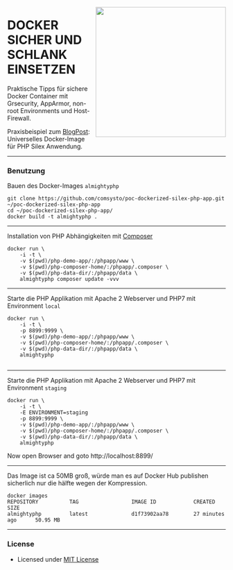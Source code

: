[<img align="right" src="https://media.comsysto.com/images/2017-01-02-docker/opengraph.png" width="300" />](https://comsysto.com/blog-post/docker-sicher-und-schlank-einsetzen-mit-grsecurity-apparmor-non-root-environments-und-host-firewall)

# DOCKER SICHER UND <br> SCHLANK EINSETZEN

Praktische Tipps für sichere Docker Container mit Grsecurity, AppArmor, non-root Environments und Host-Firewall.

Praxisbeispiel zum [BlogPost](https://comsysto.com/blog-post/docker-sicher-und-schlank-einsetzen-mit-grsecurity-apparmor-non-root-environments-und-host-firewall): Universelles Docker-Image für PHP Silex Anwendung.

----

### Benutzung

Bauen des Docker-Images `almightyphp`

```
git clone https://github.com/comsysto/poc-dockerized-silex-php-app.git ~/poc-dockerized-silex-php-app
cd ~/poc-dockerized-silex-php-app/
docker build -t almightyphp .
```

----

Installation von PHP Abhängigkeiten mit [Composer](https://getcomposer.org/)

```
docker run \
    -i -t \
    -v $(pwd)/php-demo-app/:/phpapp/www \
    -v $(pwd)/php-composer-home/:/phpapp/.composer \
    -v $(pwd)/php-data-dir/:/phpapp/data \
    almightyphp composer update -vvv
```

----

Starte die PHP Applikation mit Apache 2 Webserver und PHP7 mit Environment `local`

```
docker run \
    -i -t \
    -p 8899:9999 \
    -v $(pwd)/php-demo-app/:/phpapp/www \
    -v $(pwd)/php-composer-home/:/phpapp/.composer \
    -v $(pwd)/php-data-dir/:/phpapp/data \
    almightyphp
    
```

-----

Starte die PHP Applikation mit Apache 2 Webserver und PHP7 mit Environment `staging`

```
docker run \
    -i -t \
    -E ENVIRONMENT=staging
    -p 8899:9999 \
    -v $(pwd)/php-demo-app/:/phpapp/www \
    -v $(pwd)/php-composer-home/:/phpapp/.composer \
    -v $(pwd)/php-data-dir/:/phpapp/data \
    almightyphp
```

Now open Browser and goto http://localhost:8899/

-----

Das Image ist ca 50MB groß, würde man es auf Docker Hub publishen sicherlich nur die hälfte wegen der Kompression.

```
docker images
REPOSITORY          TAG                 IMAGE ID            CREATED             SIZE
almightyphp         latest              d1f73902aa78        27 minutes ago      50.95 MB
```

----

### License

  * Licensed under [MIT License](./LICENSE.md)
